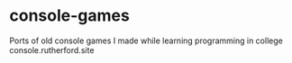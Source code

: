 # console-games
Ports of old console games I made while learning programming in college
console.rutherford.site
